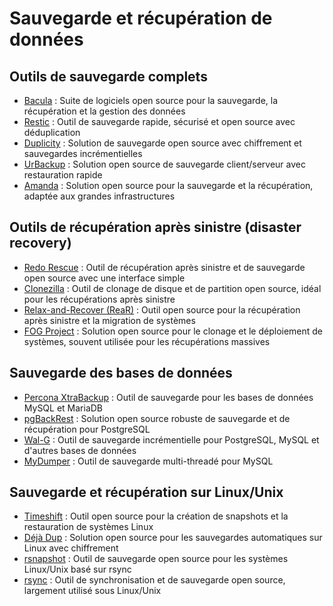 # Sauvegarde et récupération de données

## Outils de sauvegarde complets
  - [Bacula](https://www.bacula.org/) : Suite de logiciels open source pour la sauvegarde, la récupération et la gestion des données
  - [Restic](https://restic.net/) : Outil de sauvegarde rapide, sécurisé et open source avec déduplication
  - [Duplicity](http://duplicity.nongnu.org/) : Solution de sauvegarde open source avec chiffrement et sauvegardes incrémentielles
  - [UrBackup](https://www.urbackup.org/) : Solution open source de sauvegarde client/serveur avec restauration rapide
  - [Amanda](https://www.amanda.org/) : Solution open source pour la sauvegarde et la récupération, adaptée aux grandes infrastructures

## Outils de récupération après sinistre (disaster recovery)
  - [Redo Rescue](https://redorescue.com/) : Outil de récupération après sinistre et de sauvegarde open source avec une interface simple
  - [Clonezilla](https://clonezilla.org/) : Outil de clonage de disque et de partition open source, idéal pour les récupérations après sinistre
  - [Relax-and-Recover (ReaR)](https://relax-and-recover.org/) : Outil open source pour la récupération après sinistre et la migration de systèmes
  - [FOG Project](https://fogproject.org/) : Solution open source pour le clonage et le déploiement de systèmes, souvent utilisée pour les récupérations massives

## Sauvegarde des bases de données
  - [Percona XtraBackup](https://www.percona.com/software/mysql-database/percona-xtrabackup) : Outil de sauvegarde pour les bases de données MySQL et MariaDB
  - [pgBackRest](https://pgbackrest.org/) : Solution open source robuste de sauvegarde et de récupération pour PostgreSQL
  - [Wal-G](https://github.com/wal-g/wal-g) : Outil de sauvegarde incrémentielle pour PostgreSQL, MySQL et d'autres bases de données
  - [MyDumper](https://github.com/maxbube/mydumper) : Outil de sauvegarde multi-threadé pour MySQL

## Sauvegarde et récupération sur Linux/Unix
  - [Timeshift](https://github.com/teejee2008/timeshift) : Outil open source pour la création de snapshots et la restauration de systèmes Linux
  - [Déjà Dup](https://wiki.gnome.org/Apps/DejaDup) : Solution open source pour les sauvegardes automatiques sur Linux avec chiffrement
  - [rsnapshot](http://rsnapshot.org/) : Outil de sauvegarde open source pour les systèmes Linux/Unix basé sur rsync
  - [rsync](https://rsync.samba.org/) : Outil de synchronisation et de sauvegarde open source, largement utilisé sous Linux/Unix

